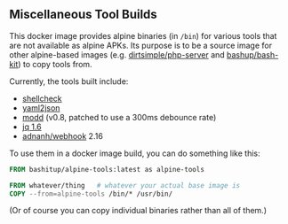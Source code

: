 ## Miscellaneous Tool Builds

This docker image provides alpine binaries (in `/bin`) for various tools that are not available as alpine APKs.  Its purpose is to be a source image for other alpine-based images (e.g. [dirtsimple/php-server](https://github.com/dirtsimple/php-server) and [bashup/bash-kit](https://github.com/bashup/bash-kit)) to copy tools from.

Currently, the tools built include:

* [shellcheck](https://github.com/koalaman/shellcheck)
* [yaml2json](https://github.com/bronze1man/yaml2json)
* [modd](https://github.com/cortesi/modd) (v0.8, patched to use a 300ms debounce rate)
* [jq 1.6](https://stedolan.github.io/jq/)
* [adnanh/webhook](https://github.com/adnanh/webhook) 2.16

To use them in a docker image build, you can do something like this:

```dockerfile
FROM bashitup/alpine-tools:latest as alpine-tools

FROM whatever/thing   # whatever your actual base image is
COPY --from=alpine-tools /bin/* /usr/bin/
```

(Or of course you can copy individual binaries rather than all of them.)